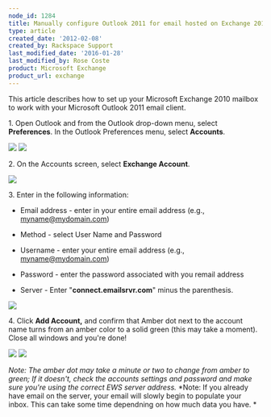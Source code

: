 ```yaml
---
node_id: 1284
title: Manually configure Outlook 2011 for email hosted on Exchange 2010
type: article
created_date: '2012-02-08'
created_by: Rackspace Support
last_modified_date: '2016-01-28'
last_modified_by: Rose Coste
product: Microsoft Exchange
product_url: exchange
---
```


This article describes how to set up your
Microsoft Exchange 2010 mailbox
to work with your
Microsoft Outlook 2011 email client.

1\. Open Outlook and from the Outlook drop-down menu, select
**Preferences**. In the Outlook Preferences menu, select **Accounts**.

![](http://c816878.r78.cf2.rackcdn.com/(E&A)Outlook2011IMAP.png)
 ![](http://c816878.r78.cf2.rackcdn.com/(E&A)Outlook2011IMAP2.png)

<span>2. On the Accounts screen, select </span>**Exchange
Account**<span>.</span>

![](http://c818071.r71.cf2.rackcdn.com/(E&A)Outlook2011Exchange.png)

<span>3. Enter in the following information:</span>

-   Email address - enter in your entire email address
    (e.g., myname@mydomain.com)

<!-- -->

-   Method - select User Name and Password

<!-- -->

-   Username - enter your entire email address
    (e.g., myname@mydomain.com)

<!-- -->

-   Password - enter the password associated with you remail address

<!-- -->

-   Server - Enter "**connect.emailsrvr.com**" minus the parenthesis.

![](http://c4411995.r95.cf2.rackcdn.com/Outlook2011WithExchange2010.png)

<span>4. Click </span>**Add Account,**<span> and confirm that Amber dot
next to the account name turns from an amber color to a solid green
(this may take a moment). Close all windows and you're done!</span>

![](http://c818071.r71.cf2.rackcdn.com/(E&A)Outlook2011Exchange4.png)
 ![](http://c818071.r71.cf2.rackcdn.com/(E&A)Outlook2011Exchange3.png)

*Note:* *The amber dot may take a minute or two to change from amber to
green; If it doesn't, check the accounts settings and password and make
sure you're using the correct EWS server address.* *Note: If you already
have email on the server, your email will slowly begin to populate your
inbox. This can take some time dependning on how much data you have. *
